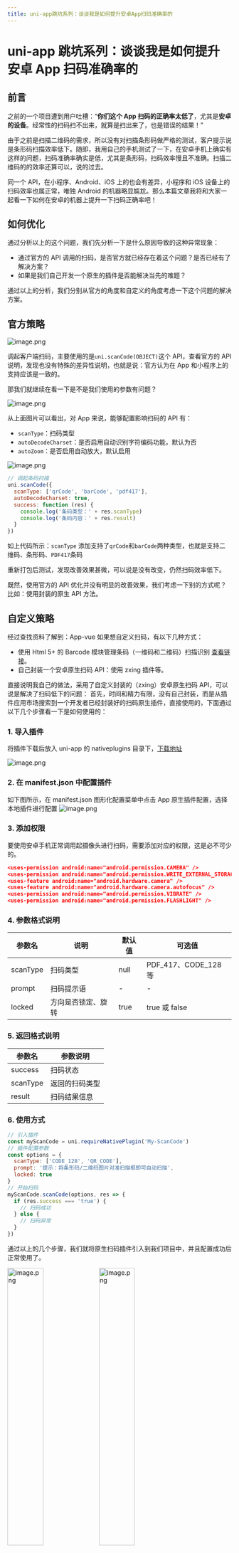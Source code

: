 ```yaml
---
title: uni-app跳坑系列：谈谈我是如何提升安卓App扫码准确率的
---
```


# uni-app 跳坑系列：谈谈我是如何提升安卓 App 扫码准确率的

## 前言

之前的一个项目遭到用户吐槽：“**你们这个 App 扫码的正确率太低了**，尤其是**安卓的设备**。经常性的扫码扫不出来，就算是扫出来了，也是错误的结果！”

由于之前是扫描二维码的需求，所以没有对扫描条形码做严格的测试，客户提示说是条形码扫描效率低下。随即，我用自己的手机测试了一下，在安卓手机上确实有这样的问题，扫码准确率确实是低，尤其是条形码，扫码效率慢且不准确。扫描二维码的的效率还算可以，说的过去。

同一个 API，在小程序、Android、iOS 上的也会有差异，小程序和 iOS 设备上的扫码效率也属正常，唯独 Android 的机器略显尴尬。那么本篇文章我将和大家一起看一下如何在安卓的机器上提升一下扫码正确率吧！

## 如何优化

通过分析以上的这个问题，我们先分析一下是什么原因导致的这种异常现象：

- 通过官方的 API 调用的扫码，是否官方就已经存在着这个问题？是否已经有了解决方案？
- 如果是我们自己开发一个原生的插件是否能解决当先的难题？

通过以上的分析，我们分别从官方的角度和自定义的角度考虑一下这个问题的解决方案。

## 官方策略

![image.png](https://p3-juejin.byteimg.com/tos-cn-i-k3u1fbpfcp/648e28150a8d48ddb2796764ab6f99a5~tplv-k3u1fbpfcp-jj-mark:0:0:0:0:q75.image#?w=1147&h=251&s=34361&e=png&b=ffffff)

调起客户端扫码，主要使用的是`uni.scanCode(OBJECT)`这个 API，查看官方的 API 说明，发现也没有特殊的差异性说明，也就是说：官方认为在 App 和小程序上的支持应该是一致的。

那我们就继续在看一下是不是我们使用的参数有问题？

![image.png](https://p3-juejin.byteimg.com/tos-cn-i-k3u1fbpfcp/f61ddd858f344a8eb938848df2f1e7bc~tplv-k3u1fbpfcp-jj-mark:0:0:0:0:q75.image#?w=1246&h=551&s=144901&e=png&b=ffffff)

从上面图片可以看出，对 App 来说，能够配置影响扫码的 API 有：

- `scanType`：扫码类型
- `autoDecodeCharset`：是否启用自动识别字符编码功能，默认为否
- `autoZoom`：是否启用自动放大，默认启用

![image.png](https://p3-juejin.byteimg.com/tos-cn-i-k3u1fbpfcp/dc9fb002fe8544618e8315354bc826a9~tplv-k3u1fbpfcp-jj-mark:0:0:0:0:q75.image#?w=273&h=273&s=18986&e=png&b=ffffff)

```js
// 调起条码扫描
uni.scanCode({
  scanType: ['qrCode', 'barCode', 'pdf417'],
  autoDecodeCharset: true,
  success: function (res) {
    console.log('条码类型：' + res.scanType)
    console.log('条码内容：' + res.result)
  }
})
```

如上代码所示：`scanType` 添加支持了`qrCode`和`barCode`两种类型，也就是支持二维码、条形码、`PDF417`条码

重新打包后测试，发现改善效果甚微，可以说是没有改变，仍然扫码效率低下。

既然，使用官方的 API 优化并没有明显的改善效果，我们考虑一下别的方式呢？比如：使用封装的原生 API 方法。

## 自定义策略

经过查找资料了解到：App-vue 如果想自定义扫码，有以下几种方式：

- 使用 Html 5+ 的 Barcode 模块管理条码（一维码和二维码）扫描识别 [查看链接](https://www.html5plus.org/doc/zh_cn/barcode.html)。
- 自己封装一个安卓原生扫码 API：使用 zxing 插件等。

直接说明我自己的做法，采用了自定义封装的（zxing）安卓原生扫码 API，可以说是解决了扫码低下的问题：
首先，时间和精力有限，没有自己封装，而是从插件应用市场搜索到一个开发者已经封装好的扫码原生插件，直接使用的，下面通过以下几个步骤看一下是如何使用的：

### 1. 导入插件

将插件下载后放入 uni-app 的 nativeplugins 目录下，[下载地址](https://github.com/anyup/juejin-up/tree/master/src/nativeplugins)

![image.png](https://p1-juejin.byteimg.com/tos-cn-i-k3u1fbpfcp/1784b416104443a28b4cbe0c8f2edcfe~tplv-k3u1fbpfcp-jj-mark:0:0:0:0:q75.image#?w=428&h=125&s=10996&e=png&b=fcf9e6)

### 2. 在 manifest.json 中配置插件

如下图所示，在 manifest.json 图形化配置菜单中点击 App 原生插件配置，选择本地插件进行配置
![image.png](https://p9-juejin.byteimg.com/tos-cn-i-k3u1fbpfcp/9295a91290cb4c9aa4da485ee9b55485~tplv-k3u1fbpfcp-jj-mark:0:0:0:0:q75.image#?w=1011&h=705&s=184615&e=png&b=fcf7ee)

### 3. 添加权限

要使用安卓手机正常调用起摄像头进行扫码，需要添加对应的权限，这是必不可少的。

```json
<uses-permission android:name="android.permission.CAMERA" />
<uses-permission android:name="android.permission.WRITE_EXTERNAL_STORAGE" />
<uses-feature android:name="android.hardware.camera" />
<uses-feature android:name="android.hardware.camera.autofocus" />
<uses-permission android:name="android.permission.VIBRATE" />
<uses-permission android:name="android.permission.FLASHLIGHT" />
```

### 4. 参数格式说明

| 参数名   | 说明               | 默认值 | 可选值               |
| -------- | ------------------ | ------ | -------------------- |
| scanType | 扫码类型           | null   | PDF_417、CODE_128 等 |
| prompt   | 扫码提示语         | -      | -                    |
| locked   | 方向是否锁定、旋转 | true   | true 或 false        |

### 5. 返回格式说明

| 参数名   | 参数说明       |
| -------- | -------------- |
| success  | 扫码状态       |
| scanType | 返回的扫码类型 |
| result   | 扫码结果信息   |

### 6. 使用方式

```js
// 引入插件
const myScanCode = uni.requireNativePlugin('My-ScanCode')
// 插件配置参数
const options = {
  scanType: ['CODE_128', 'QR_CODE'],
  prompt: '提示：将条形码/二维码图片对准扫描框即可自动扫描',
  locked: true
}
// 开始扫码
myScanCode.scanCode(options, res => {
  if (res.success === 'true') {
    // 扫码成功
  } else {
    // 扫码异常
  }
})
```

通过以上的几个步骤，我们就将原生扫码插件引入到我们项目中，并且配置成功后正常使用了。

<img src="https://p1-juejin.byteimg.com/tos-cn-i-k3u1fbpfcp/6862f56168fc4f3a876ff0bff3197982~tplv-k3u1fbpfcp-jj-mark:0:0:0:0:q75.image#?w=413&h=888&s=56257&e=png&b=010101" alt="image.png" width="40%" />

<img src="https://p3-juejin.byteimg.com/tos-cn-i-k3u1fbpfcp/4e4ec0b8fb0246ff8908d2645208dcbe~tplv-k3u1fbpfcp-jj-mark:0:0:0:0:q75.image#?w=413&h=888&s=552523&e=png&b=bcb3bd" alt="image.png" width="40%" />

## 注意事项

由于本次优化仅限于对安卓平台的优化，我们使用的插件也是针对于安卓平台的，因此需要平台差异化编码，让代码在安卓环境下进行，其他比如小程序、iOS 环境还是继续使用`uni.scanCode` 这个 API

```js
export default {
  start: function () {
    return new Promise((resolve, reject) => {
      // #ifdef APP-PLUS
      if (uni.getSystemInfoSync().platform === 'android') {
        const myScanCode = uni.requireNativePlugin('My-ScanCode')
        const options = {
          scanType: ['CODE_128', 'QR_CODE'],
          prompt: '提示：将条形码/二维码图片对准扫描框即可自动扫描',
          locked: true
        }
        myScanCode.scanCode(options, res => {
          if (res.success === 'true') {
            resolve(res.result)
          } else {
            reject(res)
          }
        })
      } else {
        uni.scanCode({
          onlyFromCamera: true,
          scanType: ['barCode', 'qrCode'],
          success(res) {
            resolve(res.result)
          }
        })
      }
      // #endif
      // #ifndef APP-PLUS
      uni.scanCode({
        onlyFromCamera: true,
        scanType: ['barCode', 'qrCode'],
        success(res) {
          resolve(res.result)
        }
      })
      // #endif
    })
  }
}
```

通过以上的差异性编码优化，就可以放心的使用了，不用担心兼容性问题了，使用方式如下：

```js
scanCode.start().then(res => {
  // 扫码成功后逻辑处理
})
```

## 总结

以上就是之前在项目中遇到的扫码问题。虽然时隔已经很长时间了，但是目前的代码运行良好，二维码和条形码的识别能力也有个质的提升。

由于当时开发较早，插件市场的插件寥寥无几，而且后来也发现了一款更优秀的原生扫码插件，拥有更优秀且强大的识别能力和识别速度，对**弱光**、**反光**、**模糊**的二维码也具有优秀的识别能力。

后续的文章我将会继续对其它扫码插件进行说明，看一下其他优秀的扫码插件是如何使用的，敬请关注！

<ArticleFooter link="https://juejin.cn/post/7300789760702824474" />
